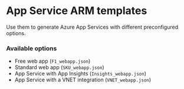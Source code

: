 # App Service ARM templates

Use them to generate Azure App Services with different preconfigured options.

### Available options

- Free web app (`F1_webapp.json`)
- Standard web app (`SKU_webapp.json`)
- App Service with App Insights (`Insights_webapp.json`)
- App Service with a VNET integration (`VNET_webapp.json`)
